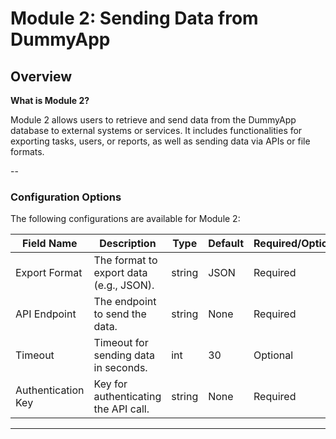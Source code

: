 # Module 2: Sending Data from DummyApp

## Overview

**What is Module 2?**

Module 2 allows users to retrieve and send data from the DummyApp database to external systems or services. It includes functionalities for exporting tasks, users, or reports, as well as sending data via APIs or file formats.

--

### Configuration Options

The following configurations are available for Module 2:

| Field Name         | Description                               | Type     | Default   | Required/Optional |
|--------------------|-------------------------------------------|----------|-----------|-------------------|
| Export Format      | The format to export data (e.g., JSON).   | string   | JSON      | Required          |
| API Endpoint       | The endpoint to send the data.            | string   | None      | Required          |
| Timeout            | Timeout for sending data in seconds.      | int      | 30        | Optional          |
| Authentication Key | Key for authenticating the API call.      | string   | None      | Required          |

---
